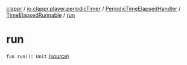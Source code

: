 [clappr](../../../index.md) / [io.clappr.player.periodicTimer](../../index.md) / [PeriodicTimeElapsedHandler](../index.md) / [TimeElapsedRunnable](index.md) / [run](.)

# run

`fun run(): Unit` [(source)](https://github.com/clappr/clappr-android/tree/dev/clappr/src/main/kotlin/io/clappr/player/periodicTimer/PeriodicTimeElapsedHandler.kt#L25)